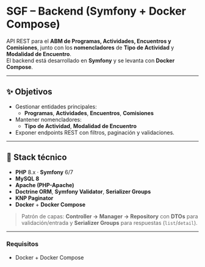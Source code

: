 # SGF – Backend (Symfony + Docker Compose)

API REST para el **ABM de Programas, Actividades, Encuentros y Comisiones**, junto con los **nomencladores** de **Tipo de Actividad** y **Modalidad de Encuentro**.  
El backend está desarrollado en **Symfony** y se levanta con **Docker Compose**.

---

## ✨ Objetivos

- Gestionar entidades principales:
  - **Programas**, **Actividades**, **Encuentros**, **Comisiones**
- Mantener nomencladores:
  - **Tipo de Actividad**, **Modalidad de Encuentro**
- Exponer endpoints REST con filtros, paginación y validaciones.

---

## 🧱 Stack técnico

- **PHP** 8.x · **Symfony** 6/7  
- **MySQL 8**  
- **Apache (PHP-Apache)**  
- **Doctrine ORM**, **Symfony Validator**, **Serializer Groups**  
- **KNP Paginator**  
- **Docker** + **Docker Compose**

> Patrón de capas: **Controller → Manager → Repository** con **DTOs** para validación/entrada y **Serializer Groups** para respuestas (`list`/`detail`).

---

### Requisitos
- Docker + Docker Compose


